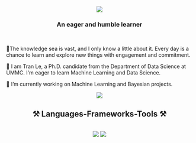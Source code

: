 
<h1 align="center">
    <img src="https://readme-typing-svg.herokuapp.com/?font=Righteous&size=35&center=true&vCenter=true&width=500&height=70&duration=4000&lines=Hi+There!+👋;+I'm+Tran+Le!;" />
</h1>

<h3 align="center">An eager and humble learner</h3>

<br/>

<div align="left">

 💬The knowledge sea is vast, and I only know a little about it. Every day is a chance to learn and explore new things with engagement and commitment. 
 
 🌱 I am Tran Le, a Ph.D. candidate from the Department of Data Science at UMMC. I'm eager to learn Machine Learning and Data Science. 
 
 🔭 I’m currently working on Machine Learning and Bayesian projects.
 
 </div>
<!--**tranktle/tranktle** is a ✨ _special_ ✨ repository because its `README.md` (this file) appears on your GitHub profile.-->
<!-- - 🌱 I’m currently learning ... -->
<!-- - 👯 I’m looking to collaborate on ... -->
<!-- - 🤔 I’m looking for help with ... -->
<!-- - 💬 Ask me about ... -->
<!-- -  Pronouns: ... -->
<!-- - ⚡ Fun fact: ... -->

<div align="center"> 
 
  <a href="https://www.linkedin.com/in/tran-le-767470229/" target="_blank">
    <img src="https://img.shields.io/badge/LinkedIn-0077B5?style=for-the-badge&logo=linkedin&logoColor=white" target="_blank" />
  </a>
 <!-- <a href="https://salesp07.github.io" target="_blank">
     <img src="https://img.shields.io/badge/Portfolio-FF5722?style=for-the-badge&logo=todoist&logoColor=white" target="_blank" /> <!-- sqlite, safari, google-chrome are other good icon options -->
  </a> 
</div>

<h2 align="center">⚒️ Languages-Frameworks-Tools ⚒️</h2>

<br/>
<div align="center">
    <img src="https://skillicons.dev/icons?i=python,pytorch,tensorflow,r,vscode,github,git" />
    <img src="https://skillicons.dev/icons?i=mysql" /><br>
</div> 

